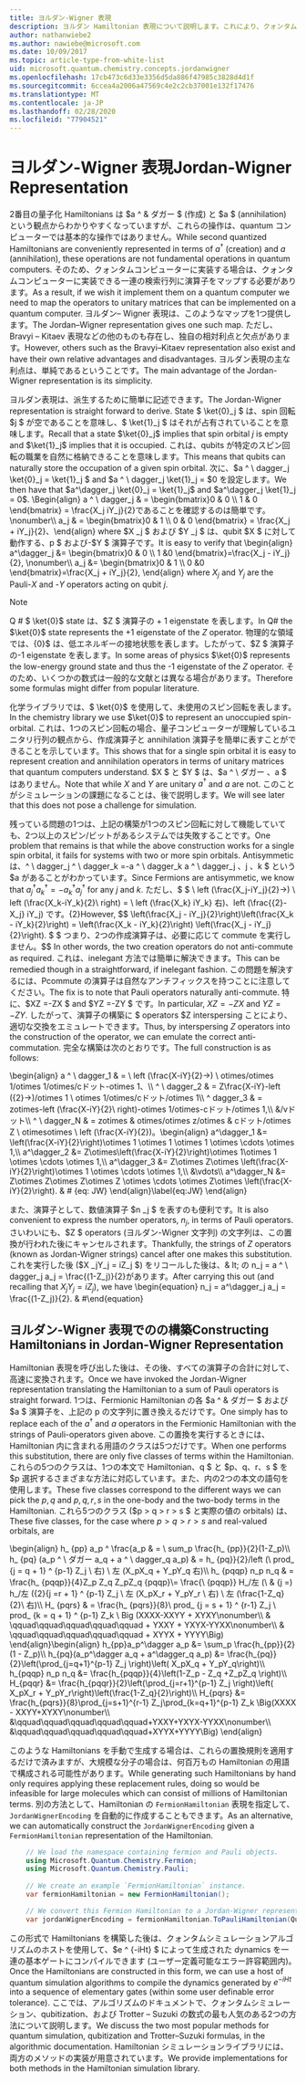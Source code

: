 ```yaml
---
title: ヨルダン-Wigner 表現
description: ヨルダン Hamiltonian 表現について説明します。これにより、クォンタムコンピューターでより簡単に実装できるように、その演算子が、より簡単に実装できるようになります。
author: nathanwiebe2
ms.author: nawiebe@microsoft.com
ms.date: 10/09/2017
ms.topic: article-type-from-white-list
uid: microsoft.quantum.chemistry.concepts.jordanwigner
ms.openlocfilehash: 17cb473c6d33e3356d5da886f47985c3828d4d1f
ms.sourcegitcommit: 6ccea4a2006a47569c4e2c2cb37001e132f17476
ms.translationtype: MT
ms.contentlocale: ja-JP
ms.lasthandoff: 02/28/2020
ms.locfileid: "77904521"
---
```

# <a name="jordan-wigner-representation"></a><span data-ttu-id="4d660-103">ヨルダン-Wigner 表現</span><span class="sxs-lookup"><span data-stu-id="4d660-103">Jordan-Wigner Representation</span></span>

<span data-ttu-id="4d660-104">2番目の量子化 Hamiltonians は $a ^ & ダガー $ (作成) と $a $ (annihilation) という観点からわかりやすくなっていますが、これらの操作は、quantum コンピューターでは基本的な操作ではありません。</span><span class="sxs-lookup"><span data-stu-id="4d660-104">While second quantized Hamiltonians are conveniently represented in terms of $a^\dagger$ (creation) and $a$ (annihilation), these operations are not fundamental operations in quantum computers.</span></span>
<span data-ttu-id="4d660-105">そのため、クォンタムコンピューターに実装する場合は、クォンタムコンピューターに実装できる一連の検索行列に演算子をマップする必要があります。</span><span class="sxs-lookup"><span data-stu-id="4d660-105">As a result, if we wish it implement them on a quantum computer we need to map the operators to unitary matrices that can be implemented on a quantum computer.</span></span>
<span data-ttu-id="4d660-106">ヨルダン– Wigner 表現は、このようなマップを1つ提供します。</span><span class="sxs-lookup"><span data-stu-id="4d660-106">The Jordan–Wigner representation gives one such map.</span></span>
<span data-ttu-id="4d660-107">ただし、Bravyi – Kitaev 表現などの他のものも存在し、独自の相対利点と欠点があります。</span><span class="sxs-lookup"><span data-stu-id="4d660-107">However, others such as the Bravyi–Kitaev representation also exist and have their own relative advantages and disadvantages.</span></span>
<span data-ttu-id="4d660-108">ヨルダン表現の主な利点は、単純であるということです。</span><span class="sxs-lookup"><span data-stu-id="4d660-108">The main advantage of the Jordan-Wigner representation is its simplicity.</span></span>

<span data-ttu-id="4d660-109">ヨルダン表現は、派生するために簡単に記述できます。</span><span class="sxs-lookup"><span data-stu-id="4d660-109">The Jordan-Wigner representation is straight forward to derive.</span></span>
<span data-ttu-id="4d660-110">State $ \ket{0}_j $ は、spin 回転 $j $ が空であることを意味し、$ \ket{1}_j $ はそれが占有されていることを意味します。</span><span class="sxs-lookup"><span data-stu-id="4d660-110">Recall that a state $\ket{0}_j$ implies that spin orbital $j$ is empty and $\ket{1}_j$ implies that it is occupied.</span></span>
<span data-ttu-id="4d660-111">これは、qubits が特定のスピン回転の職業を自然に格納できることを意味します。</span><span class="sxs-lookup"><span data-stu-id="4d660-111">This means that qubits can naturally store the occupation of a given spin orbital.</span></span>
<span data-ttu-id="4d660-112">次に、$a ^ \ dagger_j \ket{0}_j = \ket{1}_j $ and $a ^ \ dagger_j \ket{1}_j = $0 を設定します。</span><span class="sxs-lookup"><span data-stu-id="4d660-112">We then have that $a^\dagger_j \ket{0}_j = \ket{1}_j$ and $a^\dagger_j \ket{1}_j = 0$.</span></span>
<span data-ttu-id="4d660-113">\Begin{align} a ^ \ dagger_j & = \begin{bmatrix}0 & 0 \\\ 1 & 0 \end{bmatrix} = \frac{X_j iY_j}{2}であることを確認するのは簡単です。 \nonumber\\\\ a_j & = \begin{bmatrix}0 & 1 \\\ 0 & 0 \end{bmatrix} = \frac{X_j + iY_j}{2}、\end{align} where $X _j $ および $Y _j $ は、qubit $X $ に対して動作する、p $ および-$Y $ 演算子です。</span><span class="sxs-lookup"><span data-stu-id="4d660-113">It is easy to verify that \begin{align} a^\dagger_j &= \begin{bmatrix}0 & 0 \\\ 1 &0 \end{bmatrix}=\frac{X_j - iY_j}{2}, \nonumber\\\\ a_j &= \begin{bmatrix}0 & 1 \\\ 0 &0 \end{bmatrix}=\frac{X_j + iY_j}{2}, \end{align} where $X_j$ and $Y_j$ are the Pauli-$X$ and -$Y$ operators acting on qubit $j$.</span></span>

>[!NOTE]
> <span data-ttu-id="4d660-114">Q # $ \ket{0}$ state は、$Z $ 演算子の + 1 eigenstate を表します。</span><span class="sxs-lookup"><span data-stu-id="4d660-114">In Q# the $\ket{0}$ state represents the +1 eigenstate of the $Z$ operator.</span></span> <span data-ttu-id="4d660-115">物理的な領域では、{0}$ は、低エネルギーの接地状態を表します。したがって、$Z $ 演算子の-1 eigenstate を表します。</span><span class="sxs-lookup"><span data-stu-id="4d660-115">In some areas of physics $\ket{0}$ represents the low-energy ground state and thus the -1 eigenstate of the $Z$ operator.</span></span> <span data-ttu-id="4d660-116">そのため、いくつかの数式は一般的な文献とは異なる場合があります。</span><span class="sxs-lookup"><span data-stu-id="4d660-116">Therefore some formulas might differ from popular literature.</span></span>

<span data-ttu-id="4d660-117">化学ライブラリでは、$ \ket{0}$ を使用して、未使用のスピン回転を表します。</span><span class="sxs-lookup"><span data-stu-id="4d660-117">In the chemistry library we use $\ket{0}$ to represent an unoccupied spin-orbital.</span></span>
<span data-ttu-id="4d660-118">これは、1つのスピン回転の場合、量子コンピューターが理解しているユニタリ行列の観点から、作成演算子と annihilation 演算子を簡単に表すことができることを示しています。</span><span class="sxs-lookup"><span data-stu-id="4d660-118">This shows that for a single spin orbital it is easy to represent creation and annihilation operators in terms of unitary matrices that quantum computers understand.</span></span>
<span data-ttu-id="4d660-119">$X $ と $Y $ は、$a ^ \ ダガー $、$a $ はありません。</span><span class="sxs-lookup"><span data-stu-id="4d660-119">Note that while $X$ and $Y$ are unitary $a^\dagger$ and $a$ are not.</span></span>
<span data-ttu-id="4d660-120">このことがシミュレーションの課題になることは、後で説明します。</span><span class="sxs-lookup"><span data-stu-id="4d660-120">We will see later that this does not pose a challenge for simulation.</span></span>

<span data-ttu-id="4d660-121">残っている問題の1つは、上記の構築が1つのスピン回転に対して機能していても、2つ以上のスピン/ビットがあるシステムでは失敗することです。</span><span class="sxs-lookup"><span data-stu-id="4d660-121">One problem that remains is that while the above construction works for a single spin orbital, it fails for systems with two or more spin orbitals.</span></span>
<span data-ttu-id="4d660-122">Antisymmetic は、^ \ dagger_j ^ \ dagger_k =-a ^ \ dagger_k a ^ \ dagger_j $、$j $、$k $ という $a があることがわかっています。</span><span class="sxs-lookup"><span data-stu-id="4d660-122">Since Fermions are antisymmetic, we know that $a^\dagger_j a^\dagger_k = - a^\dagger_k a^\dagger_j$ for any $j$ and $k$.</span></span>
<span data-ttu-id="4d660-123">ただし、$ $ \ left (\frac{X_j-iY_j}{2}→) \ left (\frac{X_k-iY_k}{2}\ right) = \ left (\frac{X_k} iY_k} 右)、left (\frac{{2}-X_j} iY_j) です。{2}</span><span class="sxs-lookup"><span data-stu-id="4d660-123">However, $$ \left(\frac{X_j - iY_j}{2}\right)\left(\frac{X_k - iY_k}{2}\right) = \left(\frac{X_k - iY_k}{2}\right) \left(\frac{X_j - iY_j}{2}\right).</span></span>
<span data-ttu-id="4d660-124">$ $ つまり、2つの作成演算子は、必要に応じて commute を実行しません。</span><span class="sxs-lookup"><span data-stu-id="4d660-124">$$ In other words, the two creation operators do not anti-commute as required.</span></span>
<span data-ttu-id="4d660-125">これは、inelegant 方法では簡単に解決できます。</span><span class="sxs-lookup"><span data-stu-id="4d660-125">This can be remedied though in a straightforward, if inelegant fashion.</span></span>
<span data-ttu-id="4d660-126">この問題を解決するには、Pcommute の演算子は自然なアンチフィックスを持つことに注意してください。</span><span class="sxs-lookup"><span data-stu-id="4d660-126">The fix is to note that Pauli operators naturally anti-commute.</span></span>
<span data-ttu-id="4d660-127">特に、$XZ =-ZX $ and $YZ =-ZY $ です。</span><span class="sxs-lookup"><span data-stu-id="4d660-127">In particular, $XZ = -ZX$ and $YZ=-ZY$.</span></span>
<span data-ttu-id="4d660-128">したがって、演算子の構築に $ operators $Z interspersing ことにより、適切な交換をエミュレートできます。</span><span class="sxs-lookup"><span data-stu-id="4d660-128">Thus, by interspersing $Z$ operators into the construction of the operator, we can emulate the correct anti-commutation.</span></span>
<span data-ttu-id="4d660-129">完全な構築は次のとおりです。</span><span class="sxs-lookup"><span data-stu-id="4d660-129">The full construction is as follows:</span></span> 

<span data-ttu-id="4d660-130">\begin{align} a ^ \ dagger_1 & = \ left (\frac{X-iY}{2}→) \ otimes/otimes 1/otimes 1/otimes/cドット-otimes 1、\\\\ ^ \ dagger_2 & = Z\frac{X-iY}-left ({2}→)/otimes 1 \ otimes 1/otimes/cドット/otimes 1\\\\ ^ dagger_3 & = zotimes-left (\frac{X-iY}{2}\ right)-otimes 1/otimes-cドット/otimes 1,\\\\ &/vドット\\\\ ^ \ dagger_N & = zotimes & otimes/otimes z/otimes & cドット/otimes Z \ otimesotimes \ left (\frac{X-iY}{2})。</span><span class="sxs-lookup"><span data-stu-id="4d660-130">\begin{align} a^\dagger_1 &= \left(\frac{X-iY}{2}\right)\otimes 1 \otimes 1 \otimes 1 \otimes \cdots \otimes 1,\\\\ a^\dagger_2 &= Z\otimes\left(\frac{X-iY}{2}\right)\otimes 1\otimes 1 \otimes \cdots \otimes 1,\\\\ a^\dagger_3 &= Z\otimes Z\otimes \left(\frac{X-iY}{2}\right)\otimes 1 \otimes \cdots \otimes 1,\\\\ &\vdots\\\\ a^\dagger_N &= Z\otimes Z\otimes Z\otimes Z \otimes \cdots \otimes Z\otimes \left(\frac{X-iY}{2}\right).</span></span> <span data-ttu-id="4d660-131">& # {eq: JW} \end{align}</span><span class="sxs-lookup"><span data-stu-id="4d660-131">\label{eq:JW} \end{align}</span></span>

<span data-ttu-id="4d660-132">また、演算子として、数値演算子 $n _j $ を表すのも便利です。</span><span class="sxs-lookup"><span data-stu-id="4d660-132">It is also convenient to express the number operators, $n_j$, in terms of Pauli operators.</span></span>
<span data-ttu-id="4d660-133">さいわいにも、$Z $ operators (ヨルダン-Wigner 文字列) の文字列は、この置換が行われた後にキャンセルされます。</span><span class="sxs-lookup"><span data-stu-id="4d660-133">Thankfully, the strings of $Z$ operators (known as Jordan-Wigner strings) cancel after one makes this substitution.</span></span>
<span data-ttu-id="4d660-134">これを実行した後 ($X _jY_j = iZ_j $) をリコールした後は、& lt; の n_j = a ^ \ dagger_j a_j = \frac{(1-Z_j)}{2}があります。</span><span class="sxs-lookup"><span data-stu-id="4d660-134">After carrying this out (and recalling that $X_jY_j=iZ_j$), we have \begin{equation} n_j = a^\dagger_j a_j = \frac{(1-Z_j)}{2}.</span></span>
<span data-ttu-id="4d660-135">& #</span><span class="sxs-lookup"><span data-stu-id="4d660-135">\end{equation}</span></span>


## <a name="constructing-hamiltonians-in-jordan-wigner-representation"></a><span data-ttu-id="4d660-136">ヨルダン-Wigner 表現でのの構築</span><span class="sxs-lookup"><span data-stu-id="4d660-136">Constructing Hamiltonians in Jordan-Wigner Representation</span></span>

<span data-ttu-id="4d660-137">Hamiltonian 表現を呼び出した後は、その後、すべての演算子の合計に対して、高速に変換されます。</span><span class="sxs-lookup"><span data-stu-id="4d660-137">Once we have invoked the Jordan-Wigner representation translating the Hamiltonian to a sum of Pauli operators is straight forward.</span></span>
<span data-ttu-id="4d660-138">1つは、Fermionic Hamiltonian の各 $a ^ & ダガー $ および $a $ 演算子を、上記の p の文字列に置き換えるだけです。</span><span class="sxs-lookup"><span data-stu-id="4d660-138">One simply has to replace each of the $a^\dagger$ and $a$ operators in the Fermionic Hamiltonian with the strings of Pauli-operators given above.</span></span>
<span data-ttu-id="4d660-139">この置換を実行するときには、Hamiltonian 内に含まれる用語のクラスは5つだけです。</span><span class="sxs-lookup"><span data-stu-id="4d660-139">When one performs this substitution, there are only five classes of terms within the Hamiltonian.</span></span>
<span data-ttu-id="4d660-140">これらの5つのクラスは、1つの本文で Hamiltonian、q $ と $p、q、r、s $ を $p 選択するさまざまな方法に対応しています。また、内の2つの本文の語句を使用します。</span><span class="sxs-lookup"><span data-stu-id="4d660-140">These five classes correspond to the different ways we can pick the $p,q$ and $p,q,r,s$ in the one-body and the two-body terms in the Hamiltonian.</span></span>
<span data-ttu-id="4d660-141">これら5つのクラス ($p > q > r > s $ と実際の値の orbitals) は、</span><span class="sxs-lookup"><span data-stu-id="4d660-141">These five classes, for the case where $p>q>r>s$ and real-valued orbitals, are</span></span>

<span data-ttu-id="4d660-142">\begin{align} h_ {pp} a_p ^ \frac{a_p & = \ sum_p \frac{h_ {pp}}{2}(1-Z_p)\\\\ h_ {pq} (a_p ^ \ ダガー a_q + a ^ \ dagger_q a_p) & = h_ {pq}}{2}/left (\ prod_ {j = q + 1} ^ {p-1} Z_j \ 右) \ 左 (X_pX_q + Y_pY_q 右)\\\\ h_ {pqqp} n_p n_q & = \frac{h_ {pqqp}}{4}Z_p Z_q Z_pZ_q {pqqp}\\= \frac{\\ {pqqp}} H_/左 (\ & {j =) h_/左 (\{2}{j =r + 1} ^ {p-1} Z_j \ 左 (X_pX_r + Y_pY_r \ 右) \ 左 (\frac{1-Z_q}{2}\ 右)\\\\ H_ {pqrs} & = \frac{h_ {pqrs}}{8}\ prod_ {j = s + 1} ^ {r-1} Z_j \ prod_ {k = q + 1} ^ {p-1} Z_k \ Big (XXXX-XXYY + XYXY\nonumber\\\\ & \qquad\qquad\qquad\qquad\qquad + YXXY + YXYX-YYXX\nonumber\\\\ & \qquad\qquad\qquad\qquad\qquad + XYYX + YYYY\Big) \end{align}</span><span class="sxs-lookup"><span data-stu-id="4d660-142">\begin{align} h_{pp}a_p^\dagger a_p &= \sum_p \frac{h_{pp}}{2}(1 - Z_p)\\\\ h_{pq}(a_p^\dagger a_q + a^\dagger_q a_p) &= \frac{h_{pq}}{2}\left(\prod_{j=q+1}^{p-1} Z_j \right)\left( X_pX_q + Y_pY_q\right)\\\\ h_{pqqp} n_p n_q &=  \frac{h_{pqqp}}{4}\left(1-Z_p - Z_q +Z_pZ_q \right)\\\\ H_{pqqr} &= \frac{h_{pqqr}}{2}\left(\prod_{j=r+1}^{p-1} Z_j \right)\left( X_pX_r + Y_pY_r\right)\left(\frac{1-Z_q}{2}\right)\\\\ H_{pqrs} &= \frac{h_{pqrs}}{8}\prod_{j=s+1}^{r-1} Z_j\prod_{k=q+1}^{p-1} Z_k \Big(XXXX - XXYY+XYXY\nonumber\\\\ &\qquad\qquad\qquad\qquad\qquad+YXXY+YXYX-YYXX\nonumber\\\\ &\qquad\qquad\qquad\qquad\qquad+XYYX+YYYY\Big) \end{align}</span></span>

<span data-ttu-id="4d660-143">このような Hamiltonians を手動で生成する場合は、これらの置換規則を適用するだけで済みますが、大規模な分子の場合は、何百万もの Hamiltonian の用語で構成される可能性があります。</span><span class="sxs-lookup"><span data-stu-id="4d660-143">While generating such Hamiltonians by hand only requires applying these replacement rules, doing so would be infeasible for large molecules which can consist of millions of Hamiltonian terms.</span></span>
<span data-ttu-id="4d660-144">別の方法として、Hamiltonian の `FermionHamiltonian` 表現を指定して、`JordanWignerEncoding` を自動的に作成することもできます。</span><span class="sxs-lookup"><span data-stu-id="4d660-144">As an alternative, we can automatically construct the `JordanWignerEncoding` given a `FermionHamiltonian` representation of the Hamiltonian.</span></span>

```csharp
    // We load the namespace containing fermion and Pauli objects. 
    using Microsoft.Quantum.Chemistry.Fermion;
    using Microsoft.Quantum.Chemistry.Pauli;
    
    // We create an example `FermionHamiltonian` instance.
    var fermionHamiltonian = new FermionHamiltonian();

    // We convert this Fermion Hamiltonian to a Jordan-Wigner representation.
    var jordanWignerEncoding = fermionHamiltonian.ToPauliHamiltonian(QubitEncoding.JordanWigner);
```

<span data-ttu-id="4d660-145">この形式で Hamiltonians を構築した後は、クォンタムシミュレーションアルゴリズムのホストを使用して、$e ^ {-iHt} $ によって生成された dynamics を一連の基本ゲートにコンパイルできます (ユーザー定義可能なエラー許容範囲内)。</span><span class="sxs-lookup"><span data-stu-id="4d660-145">Once the Hamiltonians are constructed in this form, we can use a host of quantum simulation algorithms to compile the dynamics generated by $e^{-iHt}$ into a sequence of elementary gates (within some user definable error tolerance).</span></span>
<span data-ttu-id="4d660-146">ここでは、アルゴリズムのドキュメントで、クォンタムシミュレーション、qubitization、および Trotter – Suzuki の数式の最も人気のある2つの方法について説明します。</span><span class="sxs-lookup"><span data-stu-id="4d660-146">We discuss the two most popular methods for quantum simulation, qubitization and Trotter–Suzuki formulas, in the algorithmic documentation.</span></span> <span data-ttu-id="4d660-147">Hamiltonian シミュレーションライブラリには、両方のメソッドの実装が用意されています。</span><span class="sxs-lookup"><span data-stu-id="4d660-147">We provide implementations for both methods in the Hamiltonian simulation library.</span></span>
